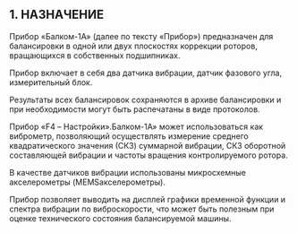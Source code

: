## **1. НАЗНАЧЕНИЕ**

Прибор «Балком-1А» (далее по тексту «Прибор») предназначен для балансировки в одной или двух плоскостях коррекции роторов, вращающихся в собственных подшипниках.

Прибор включает в себя два датчика вибрации, датчик фазового угла, измерительный блок.

Результаты всех балансировок сохраняются в архиве балансировки и при необходимости могут быть распечатаны в виде протоколов.

Прибор «F4 – Настройки».Балком-1А» может использоваться как виброметр, позволяющий осуществлять измерение среднего квадратического значения (СКЗ) суммарной вибрации, СКЗ оборотной составляющей вибрации и частоты вращения контролируемого ротора.

В качестве датчиков вибрации использованы микросхемные акселерометры (MEMSакселерометры).

Прибор позволяет выводить на дисплей графики временной функции и спектра вибрации по виброскорости, что может быть полезным при оценке технического состояния балансируемой машины.